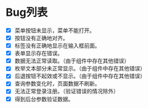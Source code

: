 # Bug列表

- [X] 菜单按钮未显示，菜单不能打开。
- [X] 按钮没有正确地对齐。
- [X] 标签没有正确地显示在输入框前面。
- [X] 表单显示存在错误。
- [X] 数据无法正常读取。（由于组件中存在其他错误）
- [X] 枚举文本部分未正常显示。（由于组件中存在其他错误）
- [X] 后退按钮不起效或不显示。（由于组件中存在其他错误）
- [X] 查询参数变化时，页面数据不刷新。
- [X] 无法正常登录注册。（验证错误的情况除外）
- [X] 得到后台参数验证数据。
